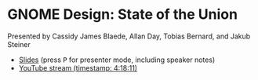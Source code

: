 # GNOME Design: State of the Union

Presented by Cassidy James Blaede, Allan Day, Tobias Bernard, and Jakub Steiner

- [Slides](slides) (press <kbd>P</kbd> for presenter mode, including speaker notes)
- [YouTube stream (timestamp: 4:18:11)](https://www.youtube.com/watch?v=WVWrllJQJ_s&t=15491s)
